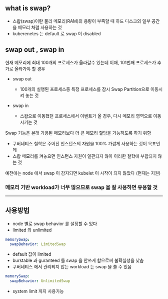

## what is swap?

- 스왑(swap)이란 물리 메모리(RAM)의 용량이 부족할 때 하드 디스크의 일부 공간을 메모리 처럼 사용하는 것
- kuberenetes 는 default 로 swap 이 disabled


## swap out , swap in

현재 메모리에 최대 100개의 프로세스가 올라갈수 있는데 이때, 101번째 프로세스가 추가로 올라가야 할 경우

- swap out
  - 100개의 실행된 프로세스중 특정 프로세스를 잠시 Swap Partition으로 이동시켜 놓는 것

- swap in
  - 스왑으로 이동했던 프로세스에서 이벤트가 올 경우, 다시 메모리 영역으로 이동시키는 것

Swap 기능은 본래 가용된 메모리보다 더 큰 메모리 할당을 가능하도록 하기 위함
- 쿠버네티스 철학은 주어진 인스턴스의 자원을 100% 가깝게 사용하는 것이 목표인데
- 스왑 메모리를 켜놓으면 인스턴스 자원이 일관되지 않아 이러한 철학에 부합되지 않는 것

예전에는 node 에서 swap 이 감지되면 kubelet 이 시작이 되지 않았다 (현재는 지원)

### 메모리 기반 workload가 너무 많으므로 swap 을 잘 사용하면 유용할 것


---
## 사용방법

- node 별로 swap behavior 를 설정할 수 있다
- limited 와 unlimited


```yaml
memorySwap:
  swapBehavior: LimitedSwap
```
- default 값이 limited
- burstable 과 guranteed 를 swap 을 안쓰게 함으로써 불확실성을 낮춤
- 쿠버네티스 에서 관리되지 않는 workload 는 swap 을 쓸 수 있음

```yaml
memorySwap:
  swapBehavior: UnlimitedSwap
```
- system limit 까지 사용가능





